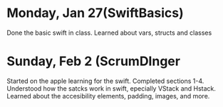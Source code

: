# Monday, Jan 27(SwiftBasics)
Done the basic swift in class. Learned about vars, structs and classes

# Sunday, Feb 2 (ScrumDInger
Started on the apple learning for the swift. Completed sections 1-4. Understood how the satcks work in swift, epecially VStack and Hstack. Learned about the accesibility elements, padding, images, and more.

